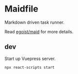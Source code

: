# Maidfile

Markdown driven task runner.

Read [egoist/maid](https://github.com/egoist/maid) for more details.

## dev

Start up Vuepress server.

```bash
npx react-scripts start
```

